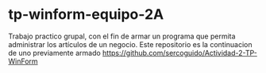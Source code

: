 # tp-winform-equipo-2A
Trabajo practico grupal, con el fin de armar un programa que permita administrar los artículos de un negocio.
Este repositorio es la continuacion de uno previamente armado https://github.com/sercoguido/Actividad-2-TP-WinForm
